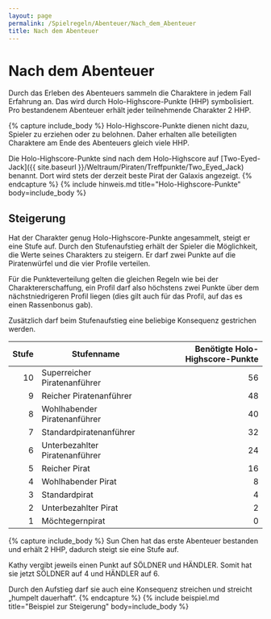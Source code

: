 ```yaml
---
layout: page
permalink: /Spielregeln/Abenteuer/Nach_dem_Abenteuer
title: Nach dem Abenteuer
---
```


# Nach dem Abenteuer

Durch das Erleben des Abenteuers sammeln die Charaktere in jedem Fall Erfahrung an. Das wird durch Holo-Highscore-Punkte (HHP) symbolisiert. Pro bestandenem Abenteuer erhält jeder teilnehmende Charakter 2 HHP.

{% capture include_body %}
Holo-Highscore-Punkte dienen nicht dazu, Spieler zu erziehen oder zu belohnen. Daher erhalten alle beteiligten Charaktere am Ende des Abenteuers gleich viele HHP.

Die Holo-Highscore-Punkte sind nach dem Holo-Highscore auf [Two-Eyed-Jack]({{ site.baseurl }}/Weltraum/Piraten/Treffpunkte/Two_Eyed_Jack) benannt. Dort wird stets der derzeit beste Pirat der Galaxis angezeigt.
{% endcapture %}
{% include hinweis.md title="Holo-Highscore-Punkte" body=include_body %}

## Steigerung

Hat der Charakter genug Holo-Highscore-Punkte angesammelt, steigt er eine Stufe auf. Durch den Stufenaufstieg erhält der Spieler die Möglichkeit, die Werte seines Charakters zu steigern. Er darf zwei Punkte auf die Piratenwürfel und die vier Profile verteilen.

Für die Punkteverteilung gelten die gleichen Regeln wie bei der Charaktererschaffung, ein Profil darf also höchstens zwei Punkte über dem nächstniedrigeren Profil liegen (dies gilt auch für das Profil, auf das es einen Rassenbonus gab).

Zusätzlich darf beim Stufenaufstieg eine beliebige Konsequenz gestrichen werden.

| Stufe | Stufenname | Benötigte Holo-Highscore-Punkte |
| ----: | ---------- | ------------------------------: |
| 10 | Superreicher Piratenanführer | 56 |
| 9 | Reicher Piratenanführer | 48 |
| 8 | Wohlhabender Piratenanführer | 40 |
| 7 | Standardpiratenanführer | 32 |
| 6 | Unterbezahlter Piratenanführer | 24 |
| 5 | Reicher Pirat | 16 |
| 4 | Wohlhabender Pirat | 8 |
| 3 | Standardpirat | 4 |
| 2 | Unterbezahlter Pirat | 2 |
| 1 | Möchtegernpirat | 0 |

{% capture include_body %}
Sun Chen hat das erste Abenteuer bestanden und erhält 2 HHP, dadurch steigt sie eine Stufe auf.

Kathy vergibt jeweils einen Punkt auf SÖLDNER und HÄNDLER. Somit hat sie jetzt SÖLDNER auf 4 und HÄNDLER auf 6.

Durch den Aufstieg darf sie auch eine Konsequenz streichen und streicht „humpelt dauerhaft“.
{% endcapture %}
{% include beispiel.md title="Beispiel zur Steigerung" body=include_body %}
